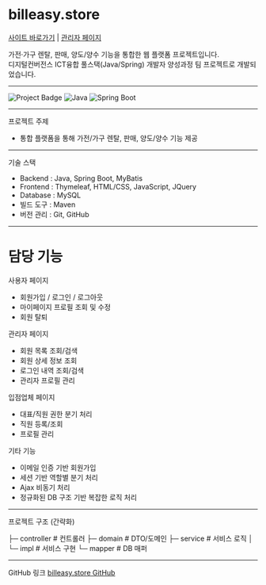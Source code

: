 # billeasy.store
[사이트 바로가기](https://billeasy.store/) | [관리자 페이지](https://billeasy.store/admin)


가전·가구 렌탈, 판매, 양도/양수 기능을 통합한 웹 플랫폼 프로젝트입니다.  
디지털컨버전스 ICT융합 풀스택(Java/Spring) 개발자 양성과정 팀 프로젝트로 개발되었습니다.

---

![Project Badge](https://img.shields.io/badge/Status-Completed-brightgreen) ![Java](https://img.shields.io/badge/Java-17-blue) ![Spring Boot](https://img.shields.io/badge/SpringBoot-3.3.0-green)

---

프로젝트 주제

- 통합 플랫폼을 통해 가전/가구 렌탈, 판매, 양도/양수 기능 제공  

---

기술 스택

- Backend : Java, Spring Boot, MyBatis  
- Frontend : Thymeleaf, HTML/CSS, JavaScript, JQuery  
- Database : MySQL  
- 빌드 도구 : Maven  
- 버전 관리 : Git, GitHub  

---

# 담당 기능

사용자 페이지
- 회원가입 / 로그인 / 로그아웃  
- 마이페이지 프로필 조회 및 수정  
- 회원 탈퇴  

관리자 페이지
- 회원 목록 조회/검색  
- 회원 상세 정보 조회  
- 로그인 내역 조회/검색  
- 관리자 프로필 관리  

입점업체 페이지
- 대표/직원 권한 분기 처리  
- 직원 등록/조회  
- 프로필 관리  

기타 기능
- 이메일 인증 기반 회원가입  
- 세션 기반 역할별 분기 처리  
- Ajax 비동기 처리  
- 정규화된 DB 구조 기반 복잡한 로직 처리

---

프로젝트 구조 (간략화)

├─ controller   # 컨트롤러
├─ domain       # DTO/도메인
├─ service      # 서비스 로직
│   └─ impl     # 서비스 구현
└─ mapper       # DB 매퍼

---

GitHub 링크
[billeasy.store GitHub](https://github.com/soneunhyang/portfolio/tree/main/portfolio-membership)

